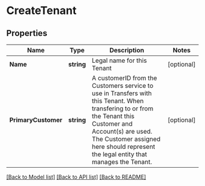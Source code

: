 # CreateTenant

## Properties

Name | Type | Description | Notes
------------ | ------------- | ------------- | -------------
**Name** | **string** | Legal name for this Tenant | [optional] 
**PrimaryCustomer** | **string** | A customerID from the Customers service to use in Transfers with this Tenant. When transfering to or from the Tenant this Customer and Account(s) are used. The Customer assigned here should represent the legal entity that manages the Tenant.  | [optional] 

[[Back to Model list]](../README.md#documentation-for-models) [[Back to API list]](../README.md#documentation-for-api-endpoints) [[Back to README]](../README.md)


